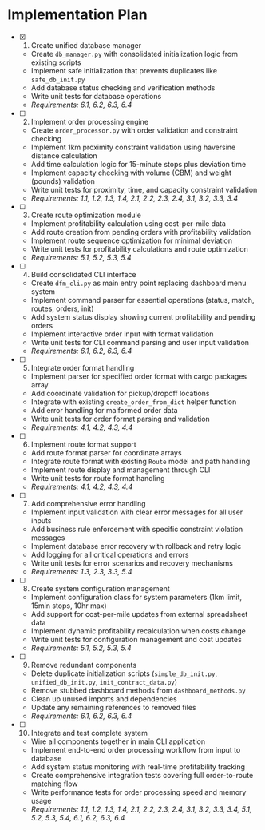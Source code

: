 # Implementation Plan

- [x] 1. Create unified database manager
  - Create `db_manager.py` with consolidated initialization logic from existing scripts
  - Implement safe initialization that prevents duplicates like `safe_db_init.py`
  - Add database status checking and verification methods
  - Write unit tests for database operations
  - _Requirements: 6.1, 6.2, 6.3, 6.4_

- [ ] 2. Implement order processing engine
  - Create `order_processor.py` with order validation and constraint checking
  - Implement 1km proximity constraint validation using haversine distance calculation
  - Add time calculation logic for 15-minute stops plus deviation time
  - Implement capacity checking with volume (CBM) and weight (pounds) validation
  - Write unit tests for proximity, time, and capacity constraint validation
  - _Requirements: 1.1, 1.2, 1.3, 1.4, 2.1, 2.2, 2.3, 2.4, 3.1, 3.2, 3.3, 3.4_

- [ ] 3. Create route optimization module
  - Implement profitability calculation using cost-per-mile data
  - Add route creation from pending orders with profitability validation
  - Implement route sequence optimization for minimal deviation
  - Write unit tests for profitability calculations and route optimization
  - _Requirements: 5.1, 5.2, 5.3, 5.4_

- [ ] 4. Build consolidated CLI interface
  - Create `dfm_cli.py` as main entry point replacing dashboard menu system
  - Implement command parser for essential operations (status, match, routes, orders, init)
  - Add system status display showing current profitability and pending orders
  - Implement interactive order input with format validation
  - Write unit tests for CLI command parsing and user input validation
  - _Requirements: 6.1, 6.2, 6.3, 6.4_

- [ ] 5. Integrate order format handling
  - Implement parser for specified order format with cargo packages array
  - Add coordinate validation for pickup/dropoff locations
  - Integrate with existing `create_order_from_dict` helper function
  - Add error handling for malformed order data
  - Write unit tests for order format parsing and validation
  - _Requirements: 4.1, 4.2, 4.3, 4.4_

- [ ] 6. Implement route format support
  - Add route format parser for coordinate arrays
  - Integrate route format with existing `Route` model and path handling
  - Implement route display and management through CLI
  - Write unit tests for route format handling
  - _Requirements: 4.1, 4.2, 4.3, 4.4_

- [ ] 7. Add comprehensive error handling
  - Implement input validation with clear error messages for all user inputs
  - Add business rule enforcement with specific constraint violation messages
  - Implement database error recovery with rollback and retry logic
  - Add logging for all critical operations and errors
  - Write unit tests for error scenarios and recovery mechanisms
  - _Requirements: 1.3, 2.3, 3.3, 5.4_

- [ ] 8. Create system configuration management
  - Implement configuration class for system parameters (1km limit, 15min stops, 10hr max)
  - Add support for cost-per-mile updates from external spreadsheet data
  - Implement dynamic profitability recalculation when costs change
  - Write unit tests for configuration management and cost updates
  - _Requirements: 5.1, 5.2, 5.3, 5.4_

- [ ] 9. Remove redundant components
  - Delete duplicate initialization scripts (`simple_db_init.py`, `unified_db_init.py`, `init_contract_data.py`)
  - Remove stubbed dashboard methods from `dashboard_methods.py`
  - Clean up unused imports and dependencies
  - Update any remaining references to removed files
  - _Requirements: 6.1, 6.2, 6.3, 6.4_

- [ ] 10. Integrate and test complete system
  - Wire all components together in main CLI application
  - Implement end-to-end order processing workflow from input to database
  - Add system status monitoring with real-time profitability tracking
  - Create comprehensive integration tests covering full order-to-route matching flow
  - Write performance tests for order processing speed and memory usage
  - _Requirements: 1.1, 1.2, 1.3, 1.4, 2.1, 2.2, 2.3, 2.4, 3.1, 3.2, 3.3, 3.4, 5.1, 5.2, 5.3, 5.4, 6.1, 6.2, 6.3, 6.4_